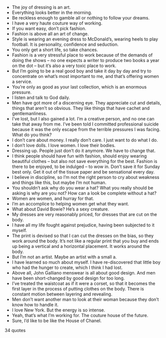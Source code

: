  - The joy of dressing is an art.
 - Everything looks better in the morning.
 - Be reckless enough to gamble all or nothing to follow your dreams.
 - I have a very haute couture way of working.
 - If you want easy, don’t pick fashion.
 - Fashion is above all an art of change.
 - Style is wearing an evening dress to McDonald’s, wearing heels to play football. It is personality, confidence and seduction.
 - You only get a short life, so take chances.
 - Fashion is a very stressful place to work because of the demands of doing the shows – no one expects a writer to produce two books a year on the dot – but it’s also a very toxic place to work.
 - But I’m going to be a real good boy and take it day by day and try to concentrate on what’s most important to me, and that’s offering women a service.
 - You’re only as good as your last collection, which is an enormous pressure.
 - I listen and talk to God daily.
 - Men have got more of a discerning eye. They appreciate cut and details, things that aren’t so obvious. They like things that have cachet and gentlemanliness.
 - I’ve lost, but I also gained a lot. I’m a creative person, and no one can take that away from me. I’ve been told I committed professional suicide because it was the only escape from the terrible pressures I was facing. What do you think?
 - I don’t care about money. I really don’t care. I just want to do what I do.
 - I don’t love dolls. I love women. I love their bodies.
 - Dressing up. People just don’t do it anymore. We have to change that.
 - I think people should have fun with fashion, should enjoy wearing beautiful clothes – but also not save everything for the best. Fashion is there to be enjoyed, to be indulged – to wow in. Don’t save it for Sunday best only. Get it out of the tissue paper and be sensational every day.
 - I believe in discipline, so I’m not the right person to cry about weakness and things like this, but maybe I’m not human.
 - You shouldn’t ask why do you wear a hat? What you really should be asking is why are you not? How can a look be complete without a hat?
 - Women are women, and hurray for that.
 - I’m an accomplice to helping women get what they want.
 - What about David Bowie? He’s a sexy creature.
 - My dresses are very reasonably priced, for dresses that are cut on the body.
 - I have all my life fought against prejudice, having been subjected to it myself.
 - The print is devised so that I can cut the dresses on the bias, so they work around the body. It’s not like a regular print that you buy and ends up being a vertical and a horizontal placement. It works around the body.
 - But I’m not an artist. Maybe an artist with a small a.
 - I have learned so much about myself. I have re-discovered that little boy who had the hunger to create, which I think I had lost.
 - Above all, John Galliano menswear is all about good design. And men have been short-changed by good design for too long.
 - I’ve treated the waistcoat as if it were a corset, so that it becomes the first layer in the process of putting clothes on the body. There is constant motion between layering and revealing.
 - Men don’t want another man to look at their woman because they don’t know how to handle it.
 - I love New York. But the energy is so intense.
 - Yeah, that’s what I’m working for. The couture house of the future.
 - Sure, I’d like to be like the House of Chanel.

34 quotes